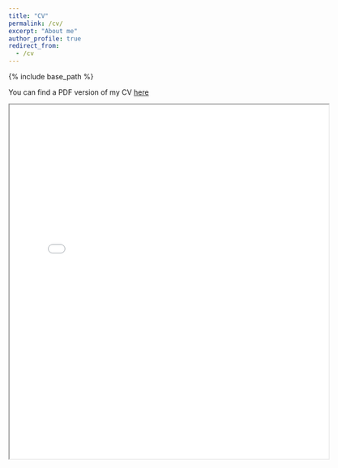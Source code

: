 ```yaml
---
title: "CV"
permalink: /cv/
excerpt: "About me"
author_profile: true
redirect_from: 
  - /cv
---
```



<!-- Google tag (gtag.js) -->
<script async src="https://www.googletagmanager.com/gtag/js?id=AW-17527745637"></script>
<script>
  window.dataLayer = window.dataLayer || [];
  function gtag(){dataLayer.push(arguments);}
  gtag('js', new Date());

  gtag('config', 'AW-17527745637');
</script>


{% include base_path %}

You can find a PDF version of my CV [here](https://AntonSobolev.github.io/files/Anton-Sobolev-CV.pdf)


<html lang="en" style="width:100%; height:300%;">

<div>

<iframe src="/files/Anton-Sobolev-CV.pdf" width="125%" height="700px"></iframe>
</div>

</html>
